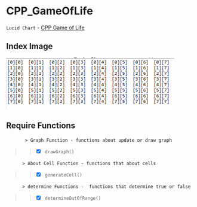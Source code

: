# CPP_GameOfLife


`Lucid Chart` - [CPP Game of Life](https://lucid.app/lucidchart/99aec52f-19a8-41a2-9398-1c6e92c4c090/edit?beaconFlowId=F92CA501A1A26C7B&page=0_0# "game_of_life")


## Index Image <br>
<img src = "https://github.com/err03/CPP_GameOfLife/blob/test-file/array_8_8.PNG" alt="8*8" title="8*8">

## Require Functions
           > Graph Function - functions about update or draw graph
>> - [x] `drawGraph()`

          > About Cell Function - functions that about cells
>> - [x] `generateCell()`

          > determine Functions -  functions that determine true or false
>>  - [x] `determineOutOfRange()`
